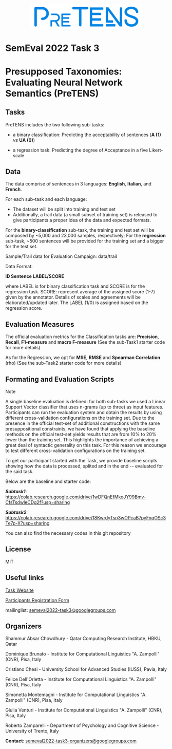 
<p align="center">
  <img src="https://github.com/shammur/PRESUP/blob/main/pretens_logo.png" width="350" title="PRESUP">
<!--   <img src="your_relative_path_here_number_2_large_name" width="350" alt="accessibility text"> -->
</p>

# SemEval 2022 Task 3
# Presupposed Taxonomies: Evaluating Neural Network Semantics (PreTENS) 

<!-- [![Build Status](https://travis-ci.org/joemccann/dillinger.svg?branch=master)](https://travis-ci.org/joemccann/dillinger) -->

## Tasks

PreTENS includes the two following sub-tasks: 
- a binary classification: Predicting the acceptability of sentences (**A (1)** _vs_ **UA (0)**)
<!-- - , which consists in predicting the acceptability label assigned to each sentence of the test set; -->
- a regression task: Predicting the degree of Acceptance in a five Likert-scale
<!-- - , which consists in predicting the average score assigned by human annotators on a five Likert-scale with respect to the subset of data evaluated via crowdsourcing. -->


## Data
The data comprise of sentences in 3 languages:  **English**, **Italian**, and **French**. 

For each sub-task and each language: 
- The dataset will be split into training and test set
- Additionally, a trail data (a small subset of training set) is released to give participants a proper idea of the data and expected formats.


For the **binary-classification** sub-task, the training and test set will be composed by ~5,000  and 23,000 samples, respectively;
For the **regression** sub-task, ~500 sentences will be provided for the training set and a bigger for the test set.

Sample/Trail data for Evaluation Campaign: data/trail

Data Format:

**ID    Sentence    LABEL/SCORE**

where LABEL is for binary classification task and SCORE is for the regression task.
SCORE: represent average of the assigned score (1-7) given by the annotator. Details of scales and agreements will be elaborated/updated later.
The LABEL (1/0) is assigned based on the regression score.

## Evaluation Measures
The official evaluation metrics for the Classification tasks are:
**Precision**, **Recall**, **F1-measure** and **macro F-measure** (See the sub-Task1 starter code for more details)

As for the Regression, we opt for **MSE**, **RMSE** and **Spearman Correlation** (rho) (See the sub-Task2 starter code for more details)

## Formating and Evaluation Scripts

>[!NOTE]
> A single baseline evaluation is defined: for both sub-tasks we used a Linear Support Vector classifier that uses n-grams (up to three) as input features. Participants can run the evaluation system and obtain the results by using different cross-validation configurations on the training set. Due to the presence in the official test-set of additional constructions with the same presuppositional constraints, we have found that applying the baseline methods on the official test-set yields results that are from 10% to 20% lower than the training set. This highlights the importance of achieving a great deal of syntactic generality on this task. For this reason we encourage to test different cross-validation configurations on the training set. 

To get our participant started with the Task, we provide baseline scripts showing how the data is processed, splited and in the end -- evaluated for the said task.

Below are the baseline and starter code:

**_Subtask1_**:
https://colab.research.google.com/drive/1wDFQnEfMkoJY99Bmv-CfsTsdwleCDg2f?usp=sharing

**_Subtask2_**: 
https://colab.research.google.com/drive/18KwrdyTsp3wOPcaB7pyFnqOSc3Te7p-X?usp=sharing

You can also find the necessary codes in this git repository

## License

MIT

## Useful links

   [Task Website](<https://sites.google.com/view/semeval2022-pretens>)
      
   [Participants Registration Form](<https://docs.google.com/forms/d/e/1FAIpQLSfS1oIjxCifghMFPpxPOpu-8HC8lJutXa65BXfpXpOmxcJ_Wg/viewform>)
   
   mailinglist: semeval2022-task3@googlegroups.com
   
## Organizers

Shammur Absar Chowdhury - Qatar Computing Research Institute, HBKU, Qatar

Dominique Brunato - Institute for Computational Linguistics "A. Zampolli" (CNR), Pisa, Italy

Cristiano Chesi - University School for Advanced Studies (IUSS), Pavia, Italy

Felice Dell'Orletta - Institute for Computational Linguistics "A. Zampolli" (CNR), Pisa, Italy

Simonetta Montemagni - Institute for Computational Linguistics "A. Zampolli" (CNR), Pisa, Italy

Giulia Venturi -  Institute for Computational Linguistics "A. Zampolli" (CNR), Pisa, Italy

Roberto Zamparelli - Department of Psychology and Cognitive Science - University of Trento, Italy


**Contact**: semeval2022-task3-organizers@googlegroups.com
